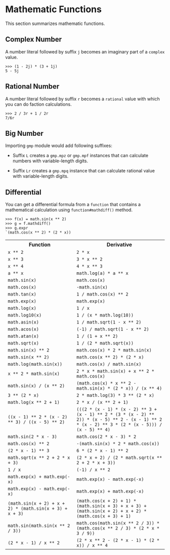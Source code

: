 # Mathematic Functions

This section summarizes mathematic functions.

## Complex Number

A number literal followed by suffix `j` becomes an imaginary part of a `complex` value.

    >>> (1 - 2j) * (3 + 1j)
    5 - 5j


## Rational Number

A number literal followed by suffix `r` becomes a `rational` value
with which you can do faction calculations.

    >>> 2 / 3r + 1 / 2r
    7/6r


## Big Number

Importing `gmp` module would add following suffixes:

- Suffix `L` creates a `gmp.mpz` or `gmp.mpf` instances that can calculate numbers
  with variable-length digits.

- Suffix `Lr` creates a `gmp.mpq` instance that can calculate rational value
  with variable-length digits.


## Differential

You can get a differential formula from a `function` that contains a mathematical calculation
using `function#mathdiff()` method.

    >>> f(x) = math.sin(x ** 2)
    >>> g = f.mathdiff()
	>>> g.expr
	`(math.cos(x ** 2) * (2 * x))
	

<table>
<tr><th>Function</th><th>Derivative</th></tr>
<tr><td><code>x ** 2</code></td><td><code>2 * x</code></td></tr>
<tr><td><code>x ** 3</code></td><td><code>3 * x ** 2</code></td></tr>
<tr><td><code>x ** 4</code></td><td><code>4 * x ** 3</code></td></tr>
<tr><td><code>a ** x</code></td><td><code>math.log(a) * a ** x</code></td></tr>
<tr><td><code>math.sin(x)</code></td><td><code>math.cos(x)</code></td></tr>
<tr><td><code>math.cos(x)</code></td><td><code>-math.sin(x)</code></td></tr>
<tr><td><code>math.tan(x)</code></td><td><code>1 / math.cos(x) ** 2</code></td></tr>
<tr><td><code>math.exp(x)</code></td><td><code>math.exp(x)</code></td></tr>
<tr><td><code>math.log(x)</code></td><td><code>1 / x</code></td></tr>
<tr><td><code>math.log10(x)</code></td><td><code>1 / (x * math.log(10))</code></td></tr>
<tr><td><code>math.asin(x)</code></td><td><code>1 / math.sqrt(1 - x ** 2)</code></td></tr>
<tr><td><code>math.acos(x)</code></td><td><code>(-1) / math.sqrt(1 - x ** 2)</code></td></tr>
<tr><td><code>math.atan(x)</code></td><td><code>1 / (1 + x ** 2)</code></td></tr>
<tr><td><code>math.sqrt(x)</code></td><td><code>1 / (2 * math.sqrt(x))</code></td></tr>
<tr><td><code>math.sin(x) ** 2</code></td><td><code>math.cos(x) * 2 * math.sin(x)</code></td></tr>
<tr><td><code>math.sin(x ** 2)</code></td><td><code>math.cos(x ** 2) * (2 * x) </code></td></tr>
<tr><td><code>math.log(math.sin(x))</code></td><td><code>math.cos(x) / math.sin(x)</code></td></tr>
<tr><td><code>x ** 2 * math.sin(x)</code></td><td><code>2 * x * math.sin(x) + x ** 2 * math.cos(x)</code></td></tr>
<tr><td><code>math.sin(x) / (x ** 2)</code></td><td><code>(math.cos(x) * x ** 2 - math.sin(x) * (2 * x)) / (x ** 4)</code></td></tr>
<tr><td><code>3 ** (2 * x)</code></td><td><code>2 * math.log(3) * 3 ** (2 * x)</code></td></tr>
<tr><td><code>math.log(x ** 2 + 1)</code></td><td><code>2 * x / (x ** 2 + 1)</code></td></tr>
<tr><td><code>((x - 1) ** 2 * (x - 2) ** 3) / ((x - 5) ** 2)</code></td><td><code>(((2 * (x - 1) * (x - 2) ** 3 + (x - 1) ** 2 * (3 * (x - 2) ** 2)) * (x - 5) ** 2 - (x - 1) ** 2 * (x - 2) ** 3 * (2 * (x - 5))) / (x - 5) ** 4)</code></td></tr>
<tr><td><code>math.sin(2 * x - 3)</code></td><td><code>math.cos(2 * x - 3) * 2</code></td></tr>
<tr><td><code>math.cos(x) ** 2</code></td><td><code>-(math.sin(x) * 2 * math.cos(x))</code></td></tr>
<tr><td><code>(2 * x - 1) ** 3</code></td><td><code>6 * (2 * x - 1) ** 2</code></td></tr>
<tr><td><code>math.sqrt(x ** 2 + 2 * x + 3)</code></td><td><code>(2 * x + 2) / (2 * math.sqrt(x ** 2 + 2 * x + 3))</code></td></tr>
<tr><td><code>1 / x</code></td><td><code>(-1) / x ** 2</code></td></tr>
<tr><td><code>math.exp(x) + math.exp(-x)</code></td><td><code>math.exp(x) - math.exp(-x)</code></td></tr>
<tr><td><code>math.exp(x) - math.exp(-x)</code></td><td><code>math.exp(x) + math.exp(-x)</code></td></tr>
<tr><td><code>(math.sin(x + 2) + x + 2) * (math.sin(x + 3) + x + 3)</code></td><td><code>(math.cos(x + 2) + 1) * (math.sin(x + 3) + x + 3) + (math.sin(x + 2) + x + 2) * (math.cos(x + 3) + 1)</code></td></tr>
<tr><td><code>math.sin(math.sin(x ** 2 / 3))</code></td><td><code>math.cos(math.sin(x ** 2 / 3)) * (math.cos(x ** 2 / 3) * (2 * x * 3 / 9))</code></td></tr>
<tr><td><code>(2 * x - 1) / x ** 2</code></td><td><code>(2 * x ** 2 - (2 * x - 1) * (2 * x)) / x ** 4</code></td></tr>
</table>
